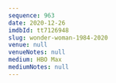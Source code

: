 ```yaml
---
sequence: 963
date: 2020-12-26
imdbId: tt7126948
slug: wonder-woman-1984-2020
venue: null
venueNotes: null
medium: HBO Max
mediumNotes: null
---
```


